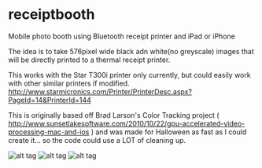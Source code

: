receiptbooth
============

Mobile photo booth using Bluetooth receipt printer and iPad or iPhone

The idea is to take 576pixel wide black adn white(no greyscale) images that will be directly printed to a thermal receipt printer.

This works with the Star T300i printer only currently, but could easily work with other similar printers if modified. http://www.starmicronics.com/Printer/PrinterDesc.aspx?PageId=14&PrinterId=144

This is originally based off Brad Larson's Color Tracking project ( http://www.sunsetlakesoftware.com/2010/10/22/gpu-accelerated-video-processing-mac-and-ios ) and was made for Halloween as fast as I could create it... so the code could use a LOT of cleaning up. 

![alt tag](https://raw.github.com/gabebear/receiptbooth/master/photos/edge.PNG)
![alt tag](https://raw.github.com/gabebear/receiptbooth/master/photos/dither.PNG)
![alt tag](https://raw.github.com/gabebear/receiptbooth/master/photos/contrast.PNG)
